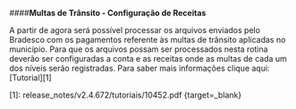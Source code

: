 ####**Multas de Trânsito - Configuração de Receitas**

A partir de agora será possível processar os arquivos enviados pelo Bradesco com os pagamentos referente às multas de trânsito aplicadas no município.
Para que os arquivos possam ser processados nesta rotina deverão ser configuradas a conta e as receitas onde as multas de cada um dos níveis serão registradas.
Para saber mais informações clique aqui: [Tutorial][1]

[1]: release_notes/v2.4.672/tutoriais/10452.pdf {target=_blank}
